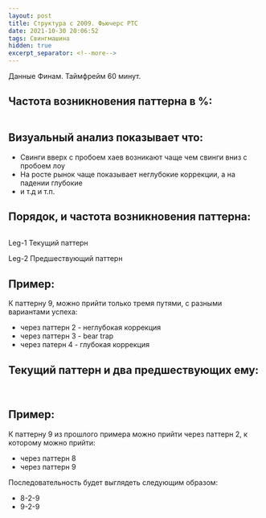 ```yaml
---
layout: post
title: Структура c 2009. Фьючерс РТС
date: 2021-10-30 20:06:52
tags: Свингмашина
hidden: true
excerpt_separator: <!--more-->
---
```


Данные Финам. Таймфрейм 60 минут.

## Частота возникновения паттерна в %:

<img src="https://ragve.ru/images/0_9_freq.png" alt="">

## Визуальный анализ показывает что:

* Свинги вверх с пробоем хаев возникают чаще чем свинги вниз с пробоем лоу
* На росте рынок чаще показывает неглубокие коррекции, а на падении глубокие
* и т.д и т.п.



## Порядок, и частота возникновения паттерна:

<img src="https://ragve.ru/images/2_leg_patterns.png" alt="">

Leg-1 Текущий паттерн

Leg-2 Предшествующий паттерн

## Пример:

К паттерну 9, можно прийти только тремя путями, с разными вариантами успеха:

* через паттерн 2 - неглубокая коррекция
* через паттерн 3 - bear trap
* через патерн 4 - глубокая коррекция
 
## Текущий паттерн и два предшествующих ему:

<img src="https://ragve.ru/images/3_leg_patterns.png" alt="">
<img src="https://ragve.ru/images/3_leg_patterns_2.png" alt="">

## Пример:

К паттерну 9 из прошлого примера можно прийти через паттерн 2, к которому можно прийти:
* через паттерн 8
* через паттерн 9

Последовательность будет выглядеть следующим образом:

* 8-2-9
* 9-2-9

<!--more-->
